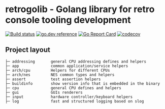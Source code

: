 # retrogolib - Golang library for retro console tooling development

[![Build status](https://github.com/retroenv/retrogolib/actions/workflows/go.yaml/badge.svg?branch=main)](https://github.com/retroenv/retrogolib/actions)
[![go.dev reference](https://img.shields.io/badge/go.dev-reference-007d9c?logo=go&logoColor=white&style=flat-square)](https://pkg.go.dev/github.com/retroenv/retrogolib)
[![Go Report Card](https://goreportcard.com/badge/github.com/retroenv/retrogolib)](https://goreportcard.com/report/github.com/retroenv/retrogolib)
[![codecov](https://codecov.io/gh/retroenv/retrogolib/branch/main/graph/badge.svg?token=jiBBxNmmVB)](https://codecov.io/gh/retroenv/retrogolib)

## Project layout

    ├─ addressing       general CPU addressing defines and helpers
    ├─ app              common application/service helpers
    ├─ arch/cpu         Helpers for different CPUs
    ├─ arch/nes         NES common types and helpers
    ├─ assert           test assertion helpers
    ├─ buildinfo        show version info that is embedded in the binary
    ├─ cpu              general CPU defines and helpers
    ├─ gui              GUIs renderers
    ├─ input            hardware controller/keyboard helpers
    ├─ log              fast and structured logging based on slog
